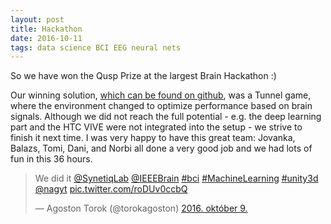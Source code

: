 ```yaml
---
layout: post
title: Hackathon
date: 2016-10-11
tags: data science BCI EEG neural nets
---
```


So we have won the Qusp Prize at the largest Brain Hackathon :)

Our winning solution, [which can be found on github](https://github.com/Synetiq/ieee-brain-hackathon-2016), was a Tunnel game, where the environment changed to optimize performance based on brain signals. Although we did not reach the full potential - e.g. the deep learning part and the HTC VIVE were not integrated into the setup - we strive to finish it next time. I was very happy to have this great team: Jovanka, Balazs, Tomi, Dani, and Norbi all done a very good job and we had lots of fun in this 36 hours. 

<blockquote class="twitter-tweet" data-lang="hu"><p lang="en" dir="ltr">We did it <a href="https://twitter.com/SynetiqLab">@SynetiqLab</a> <a href="https://twitter.com/IEEEBrain">@IEEEBrain</a> <a href="https://twitter.com/hashtag/bci?src=hash">#bci</a> <a href="https://twitter.com/hashtag/MachineLearning?src=hash">#MachineLearning</a> <a href="https://twitter.com/hashtag/unity3d?src=hash">#unity3d</a> <a href="https://twitter.com/nagyt">@nagyt</a> <a href="https://t.co/roDUv0ccbQ">pic.twitter.com/roDUv0ccbQ</a></p>&mdash; Agoston Torok (@torokagoston) <a href="https://twitter.com/torokagoston/status/785191117167951872">2016. október 9.</a></blockquote>
<script async src="//platform.twitter.com/widgets.js" charset="utf-8"></script>
